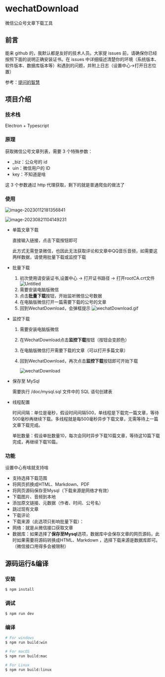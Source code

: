 # wechatDownload

微信公众号文章下载工具

## 前言

能来 github 的，我默认都是友好的技术人员。大家提 issues 前，请确保你已经按照下面的说明正确安装证书。在 issues 中详细描述清楚你的环境（系统版本、软件版本、数据库版本等）和遇到的问题，并附上日志（设置中心->打开日志位置）

参考：[提问的智慧](https://github.com/tvvocold/How-To-Ask-Questions-The-Smart-Way)

## 项目介绍

### 技术栈

Electron + Typescript

### 原理

获取微信公号文章列表，需要 3 个特殊参数：

- \_biz：公众号的 id
- uin：微信用户的 ID
- key：不知道是啥

这 3 个参数通过 http 代理获取，剩下的就是普通爬虫的做法了

### 使用

![image-20230112181356841](https://img.javaedit.com/images/2023/08/14/2512825f1bd1d18026a9afb921a66e1d.png)

![image-20230821104149231](https://img.javaedit.com/images/2023/08/21/e41d425b63373a86dbdfcff7edb8e309.png)

- 单篇文章下载

  直接输入链接，点击下载按钮即可

  此方式无需登录微信，也因此无法获取评论和文章中QQ音乐音频，如需要这两样数据，请使用批量下载或监控下载

- 批量下载

  1. 初次使用请安装证书,设置中心 → 打开证书路径 → 打开rootCA.crt文件
      ![Untitled](https://img.javaedit.com/images/2023/02/07/1dc6bcf1c15dd3cb17985eb555027c2b.png)
  2. 需要安装电脑版微信
  3. 点击**批量下载**按钮，开始监听微信公号数据
  4. 在电脑版微信打开一篇需要下载的公号的文章
  5. 回到WechatDownload，会弹框提示
      ![wechatDownload.gif](https://img.javaedit.com/images/2023/02/07/693133554baca2716bc52206f1d5613b.gif)

- 监控下载

  1. 需要安装电脑版微信
  
  2. 在WechatDownload点击**监控下载**按钮（按钮会变颜色）
  
  3. 在电脑版微信打开需要下载的文章（可以打开多篇文章）
  
  4. 回到WechatDownload，再次点击**监控下载**按钮即可开始下载
  
     ![wechatDownload](https://img.javaedit.com/images/2023/08/14/a7dc793ee63e2871d7dcfb6ac96d7022.gif)
  
- 保存至 MySql

  需要执行 /doc/mysql.sql 文件中的 SQL 语句创建表
  
- 线程配置

  时间间隔：单位是毫秒，假设时间间隔500，单线程是下载完一篇文章，等待500毫秒再继续下载。多线程就是每500毫秒异步下载文章，无需等待上一篇文章下载完成。

  单批数量：假设单批数量10，每次会同时异步下载10篇文章，等待这10篇下载完成，再继续下载10篇。

### 功能

设置中心有啥就支持啥

- 支持选择下载范围
- 将网页抓换成HTML、Markdown、PDF
- 将网页源码保存至Mysql（下载来源是网络才有效）
- 下载图片、音频到本地
- 添加原文链接、元数据（作者、时间、公号名）
- 跳过现有文章
- 下载评论
- 下载来源（此选项只影响批量下载）：
- 网络：就是从微信接口获取文章
- 数据库：如果选择了**保存至Mysql**选项，数据库中会保存文章的网页源码，此时如果需要将源码转换成HTML、Markdown ，选择下载来源是数据库即可。（微信接口用得多会被限制）

## 源码运行&编译

### 安装

```bash
$ npm install
```

### 调试

```bash
$ npm run dev
```

### 编译

```bash
# For windows
$ npm run build:win

# For macOS
$ npm run build:mac

# For Linux
$ npm run build:linux
```
